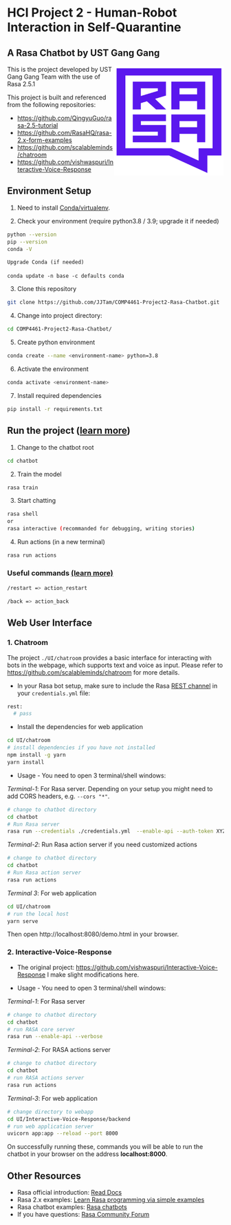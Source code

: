 # HCI Project 2 - Human-Robot Interaction in Self-Quarantine
<h2> A Rasa Chatbot by UST Gang Gang </h2>
<img src="square-logo.svg" width=255 height=255 align="right">

This is the project developed by UST Gang Gang Team with the use of Rasa 2.5.1

This project is built and referenced from the following repositories:
* https://github.com/QingyuGuo/rasa-2.5-tutorial
* https://github.com/RasaHQ/rasa-2.x-form-examples
* https://github.com/scalableminds/chatroom
* https://github.com/vishwaspuri/Interactive-Voice-Response

## Environment Setup

1. Need to install [Conda/virtualenv](https://www.anaconda.com/). 


2. Check your environment (require python3.8 / 3.9; upgrade it if needed)

  ```bash
  python --version
  pip --version
  conda -V
  ```
    Upgrade Conda (if needed)

    conda update -n base -c defaults conda
 
3. Clone this repository

  ```bash
  git clone https://github.com/JJTam/COMP4461-Project2-Rasa-Chatbot.git
  ```

4. Change into project directory:

  ```bash
  cd COMP4461-Project2-Rasa-Chatbot/
  ```

5. Create python environment

  ```bash
  conda create --name <environment-name> python=3.8 
  ```

6. Activate the environment

  ```bash
  conda activate <environment-name>
  ```

7. Install required dependencies

  ```bash
  pip install -r requirements.txt
  ```

## Run the project ([learn more](https://rasa.com/docs/rasa/2.x/command-line-interface))

1. Change to the chatbot root

  ```bash
  cd chatbot
  ```

2. Train the model

  ```bash
  rasa train
  ```

3. Start chatting

  ```bash
  rasa shell
  or
  rasa interactive (recommanded for debugging, writing stories)
  ```

4. Run actions (in a new terminal)

  ```bash
  rasa run actions
  ```

### Useful commands [(learn more)](https://rasa.com/docs/rasa/2.x/default-actions/)

  ```bash
  /restart => action_restart
  ```
  ```bash
  /back => action_back
  ```


## Web User Interface

### 1. Chatroom

The project `./UI/chatroom` provides a basic interface for interacting with bots in the webpage, which supports text and voice as input. Please refer to https://github.com/scalableminds/chatroom for more details.

* In your Rasa bot setup, make sure to include the Rasa [REST channel](https://rasa.com/docs/rasa/user-guide/connectors/your-own-website/#rest-channels) in your `credentials.yml` file:
```bash
rest:
  # pass
  ```

* Install the dependencies for web application
```bash
cd UI/chatroom
# install dependencies if you have not installed
npm install -g yarn
yarn install
``` 

* Usage - You need to open 3 terminal/shell windows:


*Terminal-1*: For Rasa server. Depending on your setup you might need to add CORS headers, e.g. `--cors "*"`.

  ```bash
  # change to chatbot directory
  cd chatbot
  # Run Rasa server
  rasa run --credentials ./credentials.yml  --enable-api --auth-token XYZ123 --model ./models --endpoints ./endpoints.yml --cors "*"
  ```

*Terminal-2*: Run Rasa action server if you need customized actions

  ```bash
  # change to chatbot directory
  cd chatbot
  # Run Rasa action server
  rasa run actions
  ```

*Terminal 3*: For web application
   
  ```bash
  cd UI/chatroom
  # run the local host
  yarn serve
  ```
Then open http://localhost:8080/demo.html in your browser.


### 2. Interactive-Voice-Response
* The original project: https://github.com/vishwaspuri/Interactive-Voice-Response I make slight modifications here.


* Usage - You need to open 3 terminal/shell windows:


*Terminal-1*:  For Rasa server 

  ```bash
  # change to chatbot directory
  cd chatbot
  # run RASA core server
  rasa run --enable-api --verbose
  ```

*Terminal-2*: For  RASA actions server

  ```bash
  # change to chatbot directory
  cd chatbot
  # run RASA actions server
  rasa run actions
  ```

*Terminal-3*:  For web application

  ```bash
  # change directory to webapp
  cd UI/Interactive-Voice-Response/backend
  # run web application server
  uvicorn app:app --reload --port 8000
  ```

  On successfully running these, commands you will be able to run the chatbot in your browser on the address **localhost:8000**.



## Other Resources

* Rasa official introduction: [Read Docs](https://rasa.com/docs/rasa/2.x/) 
* Rasa 2.x examples: [Learn Rasa programming via simple examples](https://github.com/RasaHQ/rasa-2.x-form-examples)
* Rasa chatbot examples: [Rasa chatbots](https://github.com/RasaHQ)
* If you have questions: [Rasa Community Forum](https://forum.rasa.com/)
